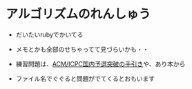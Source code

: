 # アルゴリズムのれんしゅう
- だいたいrubyでかいてる
- メモとかも全部のせちゃってて見づらいかも・・
 
- 練習問題は、[ACM/ICPC国内予選突破の手引き](http://www.deqnotes.net/acmicpc/)や、あり本から

- ファイル名でぐぐると問題がでてくるとおもいます
